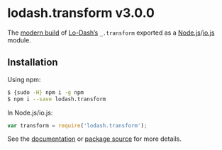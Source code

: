 # lodash.transform v3.0.0

The [modern build](https://github.com/lodash/lodash/wiki/Build-Differences) of [Lo-Dash’s](https://lodash.com/) `_.transform` exported as a [Node.js](http://nodejs.org/)/[io.js](https://iojs.org/) module.

## Installation

Using npm:

```bash
$ {sudo -H} npm i -g npm
$ npm i --save lodash.transform
```

In Node.js/io.js:

```js
var transform = require('lodash.transform');
```

See the [documentation](https://lodash.com/docs#transform) or [package source](https://github.com/lodash/lodash/blob/3.0.0-npm-packages/lodash.transform/index.js) for more details.
